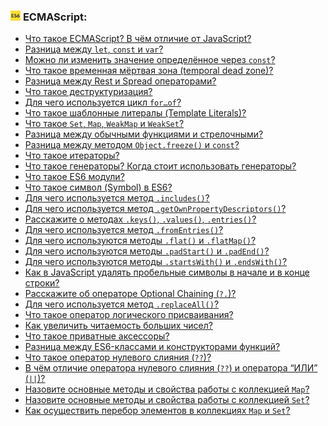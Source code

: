 <h3>
  <img src="../assets/ES6.jpg" width="16" height="16" />
  <span>ECMAScript:</span>
</h3>

- [Что такое ECMAScript? В чём отличие от JavaScript?](https://youtu.be/9WqQ_vj7g5Q?t=336)
- [Разница между `let`, `const` и `var`?](https://youtu.be/A3w86YchSdE?t=361)
- [Можно ли изменить значение определённое через `const`?](https://youtu.be/9WqQ_vj7g5Q?t=407)
- [Что такое временная мёртвая зона (temporal dead zone)?](https://youtu.be/9WqQ_vj7g5Q?t=478)
- [Разница между Rest и Spread операторами?](https://youtu.be/5pRRnAItPKg?t=183)
- [Что такое деструктуризация?](https://youtu.be/5pRRnAItPKg?t=241)
- [Для чего используется цикл `for…of`?](https://youtu.be/Vba4bekdLw0?t=223)
- [Что такое шаблонные литералы (Template Literals)?](https://youtu.be/Vba4bekdLw0?t=254)
- [Что такое `Set`, `Map`, `WeakMap` и `WeakSet`?](https://youtu.be/Vba4bekdLw0?t=288)
- [Разница между обычными функциями и стрелочными?](https://youtu.be/1xVctKxFMVM?t=347)
- [Разница между методом `Object.freeze()` и `const`?](https://youtu.be/1xVctKxFMVM?t=429)
- [Что такое итераторы?](https://youtu.be/RlrDF6FMVMI?t=836)
- [Что такое генераторы? Когда стоит использовать генераторы?](https://youtu.be/1xVctKxFMVM?t=476)
- [Что такое ES6 модули?](https://youtu.be/2puXRCd-l7I?t=494)
- [Что такое символ (Symbol) в ES6?](https://youtu.be/2puXRCd-l7I?t=571)
- [Для чего используется метод `.includes()`?](https://youtu.be/M9G8dP4NMIU?t=666)
- [Для чего используется метод `.getOwnPropertyDescriptors()`?](https://youtu.be/LQyCOLt1ysE?t=61)
- [Расскажите о методах `.keys()`, `.values()`, `.entries()`?](https://youtu.be/LQyCOLt1ysE?t=127)
- [Для чего используется метод `.fromEntries()`?](https://youtu.be/LQyCOLt1ysE?t=188)
- [Для чего используются методы `.flat()` и `.flatMap()`?](https://youtu.be/LQyCOLt1ysE?t=236)
- [Для чего используются методы `.padStart()` и `.padEnd()`?](https://youtu.be/LQyCOLt1ysE?t=329)
- [Для чего используются методы `.startsWith()` и `.endsWith()`?](https://youtu.be/LQyCOLt1ysE?t=394)
- [Как в JavaScript удалять пробельные символы в начале и в конце строки?](https://youtu.be/LQyCOLt1ysE?t=508)
- [Расскажите об операторе Optional Chaining (`?.`)?](https://youtu.be/LQyCOLt1ysE?t=568)
- [Для чего используется метод `.replaceAll()`?](https://youtu.be/LQyCOLt1ysE?t=632)
- [Что такое оператор логического присваивания?](https://youtu.be/LQyCOLt1ysE?t=693)
- [Как увеличить читаемость больших чисел?](https://youtu.be/LQyCOLt1ysE?t=783)
- [Что такое приватные аксессоры?](https://youtu.be/LQyCOLt1ysE?t=850)
- [Разница между ES6-классами и конструкторами функций?](https://youtu.be/TkVOPjf3CoA?t=155)
- [Что такое оператор нулевого слияния (`??`)?](https://youtu.be/TkVOPjf3CoA?t=242)
- [В чём отличие оператора нулевого слияния (`??`) и оператора “ИЛИ” (`||`)?](https://youtu.be/TkVOPjf3CoA?t=304)
- [Назовите основные методы и свойства работы с коллекцией `Map`?](https://youtu.be/TkVOPjf3CoA?t=382)
- [Назовите основные методы и свойства работы с коллекцией `Set`?](https://youtu.be/TkVOPjf3CoA?t=443)
- [Как осуществить перебор элементов в коллекциях `Map` и `Set`?](https://youtu.be/TkVOPjf3CoA?t=509)

